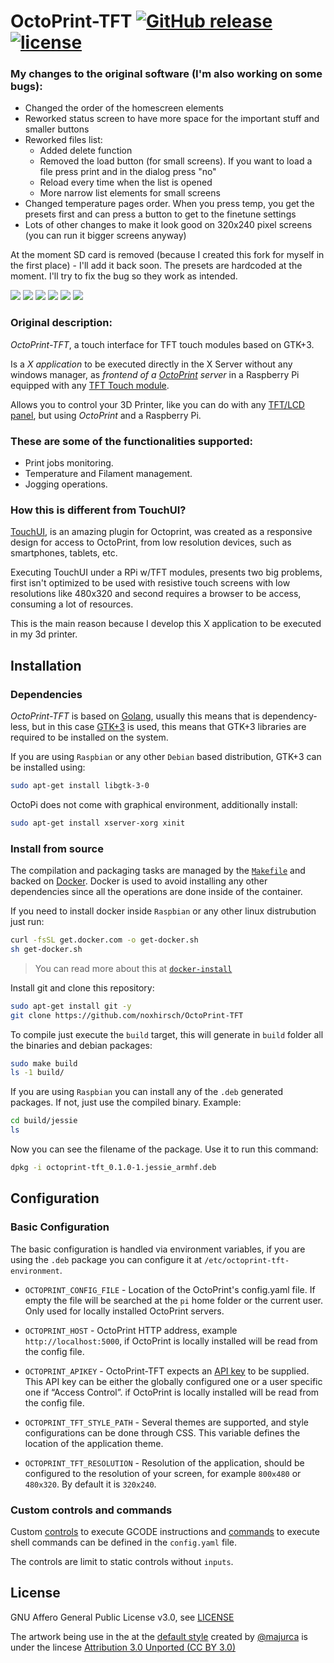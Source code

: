 OctoPrint-TFT [![GitHub release](https://img.shields.io/github/release/mcuadros/OctoPrint-TFT.svg)](https://github.com/mcuadros/OctoPrint-TFT/releases) [![license](https://img.shields.io/github/license/mcuadros/OctoPrint-TFT.svg)]()
=============
### My changes to the original software (I'm also working on some bugs):

- Changed the order of the homescreen elements
- Reworked status screen to have more space for the important stuff and smaller buttons
- Reworked files list:
  - Added delete function
  - Removed the load button (for small screens). If you want to load a file press print and in the dialog press "no"
  - Reload every time when the list is opened
  - More narrow list elements for small screens
- Changed temperature pages order. When you press temp, you get the presets first and can press a button to get to the finetune settings
- Lots of other changes to make it look good on 320x240 pixel screens (you can run it bigger screens anyway)

At the moment SD card is removed (because I created this fork for myself in the first place) - I'll add it back soon.
The presets are hardcoded at the moment. I'll try to fix the bug so they work as intended.

<img src="home.png" /> <img src="status.png" /> <img src="files.png" /> <img src="files_print.png" /> <img src="temp.png" /> <img src="temp2.png" />

### Original description:

_OctoPrint-TFT_, a touch interface for TFT touch modules based on GTK+3.

Is a _X application_ to be executed directly in the X Server without any windows
manager, as _frontend of a [OctoPrint](http://octoprint.org) server_ in a Raspberry Pi
equipped with any [TFT Touch module](https://www.waveshare.com/wiki/3.5inch_RPi_LCD_(A)).

Allows you to control your 3D Printer, like you can do with any [TFT/LCD panel](http://reprap.org/wiki/RepRapTouch), but using _OctoPrint_ and a Raspberry Pi.

### These are some of the functionalities supported:

- Print jobs monitoring.
- Temperature and Filament management.
- Jogging operations.

### How this is different from TouchUI?

[TouchUI](http://plugins.octoprint.org/plugins/touchui/), is an amazing plugin
for Octoprint, was created as a responsive design for access to OctoPrint,
from low resolution devices, such as smartphones, tablets, etc.

Executing TouchUI under a RPi w/TFT modules, presents two big problems,
first isn't optimized to be used with resistive touch screens with low resolutions
like 480x320 and second requires a browser to be access, consuming a lot of
resources.

This is the main reason because I develop this X application to be executed
in my 3d printer.

Installation
------------

### Dependencies

*OctoPrint-TFT* is based on [Golang](golang.org), usually this means that is
dependency-less, but in this case [GTK+3](https://developer.gnome.org/gtk3/3.0/gtk.html)
is used, this means that GTK+3 libraries are required to be installed on
the system.

If you are using `Raspbian` or any other `Debian` based distribution, GTK+3 can
be installed using:

```sh
sudo apt-get install libgtk-3-0
```
OctoPi does not come with graphical environment, additionally install:

```sh
sudo apt-get install xserver-xorg xinit
```


### Install from source

The compilation and packaging tasks are managed by the [`Makefile`](Makefile)
and backed on [Docker](Dockerfile). Docker is used to avoid installing any other
dependencies since all the operations are done inside of the container.

If you need to install docker inside `Raspbian` or any other linux distrubution
just run:

```sh
curl -fsSL get.docker.com -o get-docker.sh
sh get-docker.sh
```

> You can read more about this at [`docker-install`](https://github.com/docker/docker-install)

Install git and clone this repository:

```sh
sudo apt-get install git -y
git clone https://github.com/noxhirsch/OctoPrint-TFT
```

To compile just execute the `build` target, this will generate in `build` folder all the binaries
and debian packages:

```sh
sudo make build
ls -1 build/
```

If you are using `Raspbian` you can install any of the `.deb` generated packages.
If not, just use the compiled binary. Example:

```sh
cd build/jessie
ls
```

Now you can see the filename of the package. Use it to run this command:

```sh
dpkg -i octoprint-tft_0.1.0-1.jessie_armhf.deb
```

Configuration
-------------

### Basic Configuration

The basic configuration is handled via environment variables, if you are using
the `.deb` package you can configure it at `/etc/octoprint-tft-environment`.

- `OCTOPRINT_CONFIG_FILE` - Location of the OctoPrint's config.yaml file. If empty the file will be searched at the `pi` home folder or the current user. Only used for locally installed OctoPrint servers.

- `OCTOPRINT_HOST` - OctoPrint HTTP address, example `http://localhost:5000`, if OctoPrint is locally installed will be read from the config file.

- `OCTOPRINT_APIKEY` - OctoPrint-TFT expects an [API key]( http://docs.octoprint.org/en/master/api/general.html) to be supplied. This API key can be either the globally configured one or a user specific one if “Access Control”. if OctoPrint is locally installed will be read from the config file.

- `OCTOPRINT_TFT_STYLE_PATH` - Several themes are supported, and style configurations can be done through CSS. This variable defines the location of the application theme.

- `OCTOPRINT_TFT_RESOLUTION` -  Resolution of the application, should be configured to the resolution of your screen, for example `800x480` or `480x320`. By default it is `320x240`.


### Custom controls and commands

Custom [controls](http://docs.octoprint.org/en/master/configuration/config_yaml.html#controls) to execute GCODE instructions and [commands](http://docs.octoprint.org/en/master/configuration/config_yaml.html#system) to execute shell commands can be defined in the `config.yaml` file.

The controls are limit to static controls without `inputs`.

License
-------

GNU Affero General Public License v3.0, see [LICENSE](LICENSE)

The artwork being use in the at the [default style](`styles/default`) created by [@majurca](https://github.com/majurca) is under the lincese [Attribution 3.0 Unported (CC BY 3.0)](https://creativecommons.org/licenses/by/3.0/)
